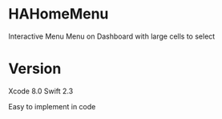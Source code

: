 # HAHomeMenu

Interactive Menu
Menu on Dashboard with large cells to select

# Version
Xcode 8.0
Swift 2.3

Easy to implement in code
